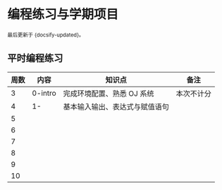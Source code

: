 # 编程练习与学期项目

<small>最后更新于 {docsify-updated}。</small>

## 平时编程练习

| 周数 | 内容 | 知识点 | 备注 |
| ----- | ----- | ----- | ----- |
| 3 | 0-intro | 完成环境配置、熟悉 OJ 系统 | 本次不计分 |
| 4 | 1- | 基本输入输出、表达式与赋值语句 | |
| 5 | | | |
| 6 | | | |
| 7 | | | |
| 8 | | | |
| 9 | | | |
| 10 | | | |
